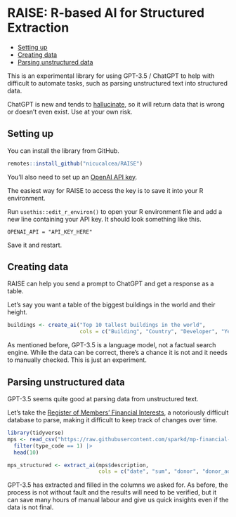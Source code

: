 RAISE: R-based AI for Structured Extraction
================

- <a href="#setting-up" id="toc-setting-up">Setting up</a>
- <a href="#creating-data" id="toc-creating-data">Creating data</a>
- <a href="#parsing-unstructured-data"
  id="toc-parsing-unstructured-data">Parsing unstructured data</a>

This is an experimental library for using GPT-3.5 / ChatGPT to help with
difficult to automate tasks, such as parsing unstructured text into
structured data.

ChatGPT is new and tends to
[hallucinate](https://en.wikipedia.org/wiki/Hallucination_(artificial_intelligence)),
so it will return data that is wrong or doesn’t even exist. Use at your
own risk.

## Setting up

You can install the library from GitHub.

``` r
remotes::install_github("nicucalcea/RAISE")
```

You’ll also need to set up an [OpenAI API key](https://openai.com/).

The easiest way for RAISE to access the key is to save it into your R
environment.

Run `usethis::edit_r_environ()` to open your R environment file and add
a new line containing your API key. It should look something like this.

```
OPENAI_API = "API_KEY_HERE"
```

Save it and restart.

## Creating data

RAISE can help you send a prompt to ChatGPT and get a response as a
table.

Let’s say you want a table of the biggest buildings in the world and
their height.

``` r
buildings <- create_ai("Top 10 tallest buildings in the world",
                       cols = c("Building", "Country", "Developer", "Year built", "Height in metres"))
```

As mentioned before, GPT-3.5 is a language model, not a factual search
engine. While the data can be correct, there’s a chance it is not and it
needs to manually checked. This is just an experiment.

## Parsing unstructured data

GPT-3.5 seems quite good at parsing data from unstructured text.

Let’s take the [Register of Members’ Financial
Interests](https://www.parliament.uk/mps-lords-and-offices/standards-and-financial-interests/parliamentary-commissioner-for-standards/registers-of-interests/register-of-members-financial-interests/),
a notoriously difficult database to parse, making it difficult to keep
track of changes over time.

``` r
library(tidyverse)
mps <- read_csv("https://raw.githubusercontent.com/sparkd/mp-financial-interests/master/data/financial-interests-2010-18.csv") |>
  filter(type_code == 1) |>
  head(10)

mps_structured <- extract_ai(mps$description,
                             cols = c("date", "sum", "donor", "donor_address", "purpose", "hours", "date_registered"))
```

GPT-3.5 has extracted and filled in the columns we asked for. As before,
the process is not without fault and the results will need to be
verified, but it can save many hours of manual labour and give us quick
insights even if the data is not final.
